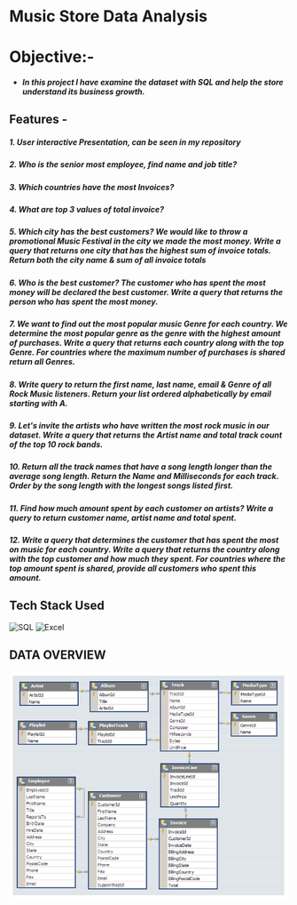 # Music Store Data Analysis
# Objective:-
- ##### In this project I have examine the dataset with SQL and help the store understand its business growth.
## Features -
##### 1. User interactive Presentation, can be seen in my repository 
##### 2. Who is the senior most employee, find name and job title? 
##### 3. Which countries have the most Invoices?
##### 4. What are top 3 values of total invoice?
##### 5. Which city has the best customers? We would like to throw a promotional Music Festival in the city we made the most money. Write a query that returns one city            that has the highest sum of invoice totals. Return both the city name & sum of all invoice totals
##### 6. Who is the best customer? The customer who has spent the most money will be declared the best customer. Write a query that returns the person who has spent the most money.
##### 7. We want to find out the most popular music Genre for each country. We determine the most popular genre as the genre with the highest amount of purchases. Write a query that returns each country along with the top Genre. For countries where the maximum number of purchases is shared return all Genres.
##### 8. Write query to return the first name, last name, email & Genre of all Rock Music listeners. Return your list ordered alphabetically by email starting with A. 
##### 9. Let's invite the artists who have written the most rock music in our dataset. Write a query that returns the Artist name and total track count of the top 10 rock bands. 
##### 10. Return all the track names that have a song length longer than the average song length. Return the Name and Milliseconds for each track. Order by the song length with the longest songs listed first.
##### 11. Find how much amount spent by each customer on artists? Write a query to return customer name, artist name and total spent.
##### 12. Write a query that determines the customer that has spent the most on music for each country. Write a query that returns the country along with the top customer and how much they spent. For countries where the top amount spent is shared, provide all customers who spent this amount.
## Tech Stack Used 
![SQL](https://img.icons8.com/arcade/256/sql.png)
![Excel](https://img.icons8.com/color/256/microsoft-excel-2019.png)
## DATA OVERVIEW
![image](https://github.com/kanchu407/Music-Store-Analysis-Using-MySQL/blob/main/MusicDatabaseSchema.png)
